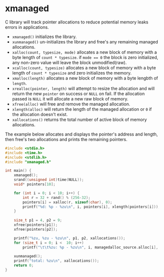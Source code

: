 # xmanaged
C library will track pointer allocations to reduce potential memory leaks errors in applications.

* `xmanaged()` initializes the library.
* `xunmanaged()` un-initializes the library and free's any remaining managed allocations.
* `xalloc(count, typesize, mode)` allocates a new block of memory with a byte length of `count * typesize`. if `mode == 0` the block is zero initialized, any non-zero value will leave the block unmodified(raw).
* `xcalloc(count, typesize)` allocates a new block of memory with a byte length of `count * typesize` and zero initializes the memory.
* `xmalloc(length)` allocates a new block of memory with a byte lengbth of `length`.
* `xrealloc(pointer, length)` will attempt to resize the allocation and will return the new `pointer` on success or `NULL` on fail. If the allocation passed is `NULL` it will allocate a new raw block of memory.
* `xfree(alloc)` will free and remove the managed allocation.
* `xlength(alloc)` will return the length of the managed allocation or `0` if the allocation doesn't exist.
* `xallocations()` returns the total number of active block of memory allocations.

The example below allocates and displays the pointer's address and length, then free's two allocations and prints the remaining pointers.
```C
#include <stdio.h>
#include <time.h>
#include <stdlib.h>
#include "xmanaged.h"

int main() {
	xmanaged();
	srand((unsigned int)time(NULL));
	void* pointers[10];

	for (int i = 0; i < 10; i++) {
		int r = 32 + rand() % (256-32);
		pointers[i] = xalloc(r, sizeof(char), 0);
		printf("%d: %p - %zu\n", i, pointers[i], xlength(pointers[i]));
	}
	
	size_t p1 = 4, p2 = 9;
	xfree(pointers[p1]);
	xfree(pointers[p2]);

	printf("%zu, %zu - %zu\n", p1, p2, xallocations());
	for (size_t i = 0; i <  10; i++)
		printf("\t\t%zu: %p - %zu\n", i, managedalloc_source.alloc[i], xlength(managedalloc_source.alloc[i]));
	
	xunmanaged();
	printf("total: %zu\n", xallocations());
	return 0;
}
```
